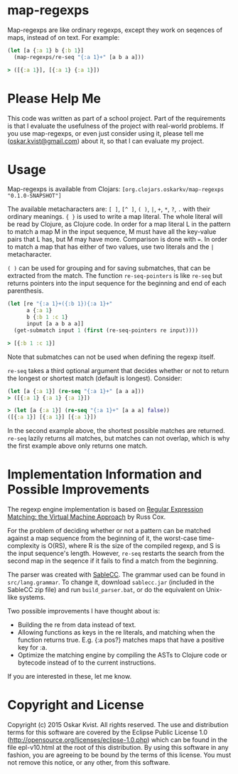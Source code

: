 map-regexps
===========

Map-regexps are like ordinary regexps, except they work on seqences of maps,
instead of on text. For example: 

```clj
(let [a {:a 1} b {:b 1}]
  (map-regexps/re-seq "{:a 1}+" [a b a a]))

> ([{:a 1}], [{:a 1} {:a 1}])
```

Please Help Me
==============

This code was written as part of a school project. Part of the requirements is
that I evaluate the usefulness of the project with real-world problems. If you
use map-regexps, or even just consider using it, please tell me
(oskar.kvist@gmail.com) about it, so that I can evaluate my project.

Usage
=====

Map-regexps is available from Clojars: `[org.clojars.oskarkv/map-regexps
"0.1.0-SNAPSHOT"]`

The available metacharacters are: `[ ]`, `[^ ]`, `( )`, `|`, `+`, `*`, `?`, `.`
with their ordinary meanings. `{ }` is used to write a map literal. The whole
literal will be read by Clojure, as Clojure code. In order for a map literal L
in the pattern to match a map M in the input sequence, M must have all the
key-value pairs that L has, but M may have more. Comparison is done with `=`.
In order to match a map that has either of two values, use two literals and the
`|` metacharacter.

`( )` can be used for grouping and for saving submatches, that can be extracted
from the match. The function `re-seq-pointers` is like `re-seq` but returns
pointers into the input sequence for the beginning and end of each parenthesis.

```clj
(let [re "{:a 1}+({:b 1}){:a 1}+"
      a {:a 1}
      b {:b 1 :c 1}
      input [a a b a a]]
  (get-submatch input 1 (first (re-seq-pointers re input))))

> [{:b 1 :c 1}]
```

Note that submatches can not be used when defining the regexp itself.

`re-seq` takes a third optional argument that decides whether or not to return
the longest or shortest match (default is longest). Consider:

```clj
(let [a {:a 1}] (re-seq "{:a 1}+" [a a a]))
> ([{:a 1} {:a 1} {:a 1}])

> (let [a {:a 1}] (re-seq "{:a 1}+" [a a a] false))
([{:a 1}] [{:a 1}] [{:a 1}])
```

In the second example above, the shortest possible matches are returned.
`re-seq` lazily returns all matches, but matches can not overlap, which is why
the first example above only returns one match.

Implementation Information and Possible Improvements
====================================================

The regexp engine implementation is based on [Regular Expression Matching: the
Virtual Machine Approach](http://swtch.com/~rsc/regexp/regexp2.html) by Russ
Cox.

For the problem of deciding whether or not a pattern can be matched against a
map sequence from the beginning of it, the worst-case time-complexity is O(RS),
where R is the size of the compiled regexp, and S is the input sequence's
length. However, `re-seq` restarts the search from the second map in the
seqence if it fails to find a match from the beginning.

The parser was created with [SableCC](http://sablecc.org/). The grammar used
can be found in `src/lang.grammar`. To change it, download `sablecc.jar`
(included in the SableCC zip file) and run `build_parser.bat`, or do the
equivalent on Unix-like systems.

Two possible improvements I have thought about is:
- Building the re from data instead of text.
- Allowing functions as keys in the re literals, and matching when the function
  returns true. E.g. {:a pos?} matches maps that have a positive key for :a.
- Optimize the matching engine by compiling the ASTs to Clojure code or
  bytecode instead of to the current instructions.

If you are interested in these, let me know.

Copyright and License
=====================

Copyright (c) 2015 Oskar Kvist.
All rights reserved.
The use and distribution terms for this software are covered by the
Eclipse Public License 1.0 (http://opensource.org/licenses/eclipse-1.0.php)
which can be found in the file epl-v10.html at the root of this distribution.
By using this software in any fashion, you are agreeing to be bound by
the terms of this license.
You must not remove this notice, or any other, from this software.

